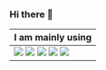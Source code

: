 ### Hi there 👋

<!--
**giseggi/giseggi** is a ✨ _special_ ✨ repository because its `README.md` (this file) appears on your GitHub profile.

Here are some ideas to get you started:

🔭 I’m currently working on ...
- 🌱 I’m currently learning ...
- 👯 I’m looking to collaborate on ...
- 🤔 I’m looking for help with ...
- 💬 Ask me about ...
- 📫 How to reach me: ...
- 😄 Pronouns: ...
- ⚡ Fun fact: ...
-->

|I am mainly using|
|-----|
|<img src="https://img.shields.io/badge/-JAVA-FF160B?style=flat-square&logo=JAVA"/> <img src = "https://img.shields.io/badge/-Spring-6DB33F?style=flat-square&logo=spring&logoColor=white"/> <img src = "https://img.shields.io/badge/-Spring Boot-6DB33F?style=flat-square&logo=springboot&logoColor=white"/> <img src="https://img.shields.io/badge/-Oracle Database-F80000?style=flat-square&logo=oracle"/> <img src = "https://img.shields.io/badge/-PostgreSQL-4169E1?style=flat-square&logo=postgresql"/>|
